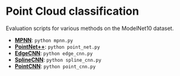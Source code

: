 # Point Cloud classification

Evaluation scripts for various methods on the ModelNet10 dataset.

* **[MPNN]()**: `python mpnn.py`
* **[PointNet++]()**: `python point_net.py`
* **[EdgeCNN]()**: `python edge_cnn.py`
* **[SplineCNN]()**: `python spline_cnn.py`
* **[PointCNN]()**: `python point_cnn.py`
